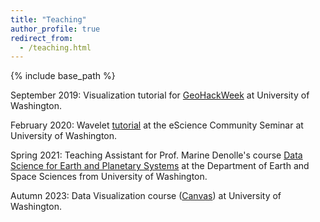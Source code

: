 ```yaml
---
title: "Teaching"
author_profile: true
redirect_from:
  - /teaching.html
---
```


{% include base_path %}

<!-- Leave two spaces at the end -->

September 2019: Visualization tutorial for [GeoHackWeek](https://geohackweek.github.io/) at University of Washington.  

February 2020: Wavelet [tutorial](https://github.com/ArianeDucellier/wmtsa/blob/master/notebooks/tutorial.ipynb) at the eScience Community Seminar at University of Washington.  

Spring 2021: Teaching Assistant for Prof. Marine Denolle's course [Data Science for Earth and Planetary Systems](https://github.com/UW-ESS-DS/ESS490-590-Spr21)  at the Department of Earth and Space Sciences from University of Washington.

Autumn 2023: Data Visualization course ([Canvas](https://canvas.uw.edu/courses/1694068)) at University of Washington.
